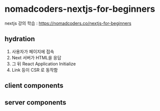# nomadcoders-nextjs-for-beginners
nextjs 강의 학습 : https://nomadcoders.co/nextjs-for-beginners

## hydration

1. 사용자가 페이지에 접속
2. Next 서버가 HTML을 응답
3. 그 뒤 React Application Initialize
4. Link 등이 CSR 로 동작함

## client components

## server components
